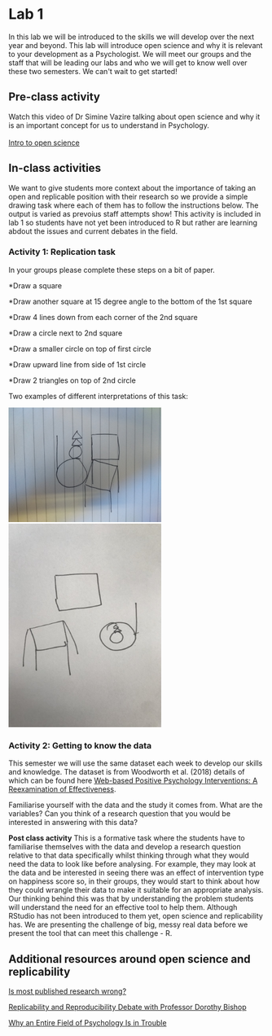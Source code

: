 
# Lab 1 

<div class="info">
<p>In this lab we will be introduced to the skills we will develop over the next year and beyond. This lab will introduce open science and why it is relevant to your development as a Psychologist. We will meet our groups and the staff that will be leading our labs and who we will get to know well over these two semesters. We can't wait to get started!</p>
</div>

## Pre-class activity
Watch this video of Dr Simine Vazire talking about open science and why it is an important concept for us to understand in Psychology.  
<br>
[Intro to open science](https://www.youtube.com/watch?v=1rFWeTryiW4&feature=youtu.be)

## In-class activities
<div class="info">
<p>We want to give students more context about the importance of taking an open and replicable position with their research so we provide a simple drawing task where each of them has to follow the instructions below. The output is varied as prevoius staff attempts show! This activity is included in lab 1 so students have not yet been introduced to R but rather are learning abdout the issues and current debates in the field.</p>
</div>

### Activity 1: Replication task  

In your groups please complete these steps on a bit of paper.

*Draw a square

*Draw another square at 15 degree angle to the bottom of the 1st square

*Draw 4 lines down from each corner of the 2nd square

*Draw a circle next to 2nd square

*Draw a smaller circle on top of first circle 

*Draw upward line from side of 1st circle

*Draw 2 triangles on top of 2nd circle

Two examples of different interpretations of this task:

<img src="images/Holly_rep.jpg" width="300px" />

<img src="images/Aliyah.jpg" width="300px" />

### Activity 2: Getting to know the data

This semester we will use the same dataset each week to develop our skills and knowledge. The dataset is from Woodworth et al. (2018) details of which can be found here [Web-based Positive Psychology Interventions: A Reexamination of Effectiveness](https://openpsychologydata.metajnl.com/articles/10.5334/jopd.35/).

Familiarise yourself with the data and the study it comes from. What are the variables? Can you think of a research question that you would be interested in answering with this data?

<div class="info">
<p><strong>Post class activity</strong> This is a formative task where the students have to familiarise themselves with the data and develop a research question relative to that data specifically whilst thinking through what they would need the data to look like before analysing. For example, they may look at the data and be interested in seeing there was an effect of intervention type on happiness score so, in their groups, they would start to think about how they could wrangle their data to make it suitable for an appropriate analysis. Our thinking behind this was that by understanding the problem students will understand the need for an effective tool to help them. Although RStudio has not been introduced to them yet, open science and replicability has. We are presenting the challenge of big, messy real data before we present the tool that can meet this challenge - R.</p>
</div>

## Additional resources around open science and replicability
[Is most published research wrong?](https://youtu.be/42QuXLucH3Q)

[Replicability and Reproducibility Debate with Professor Dorothy Bishop](https://www.youtube.com/watch?v=UN8jgyXtz6A)

[Why an Entire Field of Psychology Is in Trouble](https://youtu.be/2MDNvKXdLEM)
